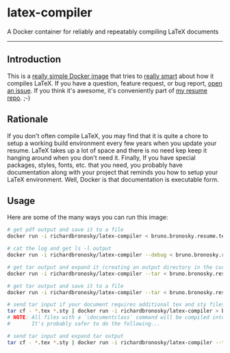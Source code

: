 # latex-compiler
A Docker container for reliably and repeatably compiling LaTeX documents

--------

## Introduction

This is a [really simple Docker image] that tries to [really smart] about how it compiles LaTeX. If you have a question, feature request, or bug report, [open an issue]. If you think it's awesome, it's conveniently part of [my resume repo]. ;-)

## Rationale

If you don't often compile LaTeX, you may find that it is quite a chore to setup a working build environment every few years when you update your resume. LaTeX takes up a lot of space and there is no need kep keep it hanging around when you don't need it. Finally, If you have special packages, styles, fonts, etc. that you need, you probably have documentation along with your project that reminds you how to setup your LaTeX environment. Well, Docker is that documentation is executable form.

## Usage

Here are some of the many ways you can run this image:

```bash
# get pdf output and save it to a file
docker run -i richardbronosky/latex-compiler < bruno.bronosky.resume.tex > bruno.bronosky.resume.pdf

# cat the log and get ls -l output
docker run -i richardbronosky/latex-compiler --debug < bruno.bronosky.resume.tex

# get tar output and expand it (creating an output directory in the current directory)
docker run -i richardbronosky/latex-compiler --tar < bruno.bronosky.resume.tex | tar x

# get tar output and save it to a file
docker run -i richardbronosky/latex-compiler --tar < bruno.bronosky.resume.tex > output.tar

# send tar input if your document requires additional tex and sty files
tar cf - *.tex *.sty | docker run -i richardbronosky/latex-compiler > bruno.bronosky.resume.pdf
# NOTE: All files with a `\documentclass` command will be compiled into PDFs forcing tar output if more than 1.
#       It's probably safer to do the following...

# send tar input and expand tar output
tar cf - *.tex *.sty | docker run -i richardbronosky/latex-compiler --tar | tar x
```
[really simple Docker image]: https://github.com/RichardBronosky/resume/blob/main/latex-compiler/Dockerfile 
[really smart]: https://github.com/RichardBronosky/resume/blob/main/latex-compiler/latexcat 
[open an issue]: https://github.com/RichardBronosky/resume/issues 
[my resume repo]: https://github.com/RichardBronosky/resume 
